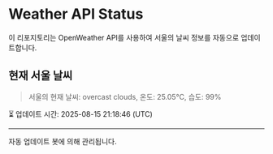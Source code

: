 
# Weather API Status

이 리포지토리는 OpenWeather API를 사용하여 서울의 날씨 정보를 자동으로 업데이트합니다.

## 현재 서울 날씨
> 서울의 현재 날씨: overcast clouds, 온도: 25.05°C, 습도: 99%

⏳ 업데이트 시간: 2025-08-15 21:18:46 (UTC)

---
자동 업데이트 봇에 의해 관리됩니다.
